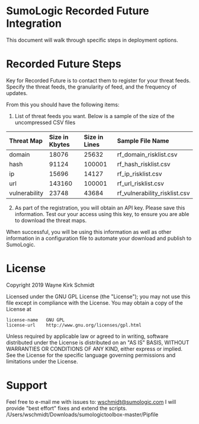 SumoLogic Recorded Future Integration
=====================================

This document will walk through specific steps in deployment options.


Recorded Future Steps
=====================

Key for Recorded Future is to contact them to register for your threat feeds.
Specify the threat feeds, the granularity of feed, and the frequency of updates.

From this you should have the following items:

1. List of threat feeds you want. Below is a sample of the size of the uncompressed CSV files


| Threat Map          | Size in Kbytes  | Size in Lines | Sample File Name |
|:------------------- |:----------------|:--------------|:-----------------|
| domain | 18076 | 25632 | rf_domain_risklist.csv |
| hash | 91124 | 100001 | rf_hash_risklist.csv |
| ip | 15696 | 14127 | rf_ip_risklist.csv |
| url | 143160 | 100001 | rf_url_risklist.csv |
| vulnerability | 23748 | 43684 | rf_vulnerability_risklist.csv |

2. As part of the registration, you will obtain an API key. Please save this information.
   Test our your access using this key, to ensure you are able to download the threat maps.

When successful, you will be using this information as well as other information 
in a configuration file to automate your download and publish to SumoLogic.

License
=======

Copyright 2019 Wayne Kirk Schmidt

Licensed under the GNU GPL License (the "License");
you may not use this file except in compliance with the License.
You may obtain a copy of the License at

    license-name   GNU GPL
    license-url    http://www.gnu.org/licenses/gpl.html

Unless required by applicable law or agreed to in writing, software
distributed under the License is distributed on an "AS IS" BASIS,
WITHOUT WARRANTIES OR CONDITIONS OF ANY KIND, either express or implied.
See the License for the specific language governing permissions and
limitations under the License.

Support
=======

Feel free to e-mail me with issues to: wschmidt@sumologic.com
I will provide "best effort" fixes and extend the scripts.
/Users/wschmidt/Downloads/sumologictoolbox-master/Pipfile
